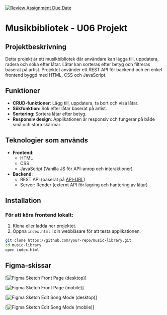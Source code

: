[![Review Assignment Due Date](https://classroom.github.com/assets/deadline-readme-button-22041afd0340ce965d47ae6ef1cefeee28c7c493a6346c4f15d667ab976d596c.svg)](https://classroom.github.com/a/jvJQvZ5i)

# Musikbibliotek - U06 Projekt

## Projektbeskrivning
Detta projekt är ett musikbibliotek där användare kan lägga till, uppdatera, radera och söka efter låtar. Låtar kan sorteras efter betyg och filtreras baserat på artist. Projektet använder ett REST API för backend och en enkel frontend byggd med HTML, CSS och JavaScript.

## Funktioner
- **CRUD-funktioner**: Lägg till, uppdatera, ta bort och visa låtar.
- **Sökfunktion**: Sök efter låtar baserat på artist.
- **Sortering**: Sortera låtar efter betyg.
- **Responsiv design**: Applikationen är responsiv och fungerar på både små och stora skärmar.

## Teknologier som används
- **Frontend**:
  - HTML
  - CSS
  - JavaScript (Vanilla JS för API-anrop och interaktioner)
- **Backend**:
  - REST API (baserat på [API-URL](https://u05-music-library-api.onrender.com/api/songs))
  - Server: Render (externt API för lagring och hantering av låtar)

## Installation

### För att köra frontend lokalt:

1. Klona eller ladda ner projektet.
2. Öppna `index.html` i din webbläsare för att testa applikationen.

```bash
git clone https://github.com/your-repo/music-library.git
cd music-library
open index.html
```

## Figma-skissar

[![Figma Sketch Front Page (desktop)](https://www.figma.com/design/MyttYqSAjDlaZysy1cmrdJ/U06-SKISS---SHAHRYAR?node-id=1-4&t=WWuIkflG0Sey7Ixq-1)]

[![Figma Sketch Front Page (mobile)](https://www.figma.com/design/MyttYqSAjDlaZysy1cmrdJ/U06-SKISS---SHAHRYAR?node-id=1-3&t=WWuIkflG0Sey7Ixq-1)]

[![Figma Sketch Edit Song Mode (desktop)](https://www.figma.com/design/MyttYqSAjDlaZysy1cmrdJ/U06-SKISS---SHAHRYAR?node-id=2-86&t=WWuIkflG0Sey7Ixq-1)]

[![Figma Sketch Edit Song Mode (mobile)](https://www.figma.com/design/MyttYqSAjDlaZysy1cmrdJ/U06-SKISS---SHAHRYAR?node-id=2-130&t=WWuIkflG0Sey7Ixq-1)]
